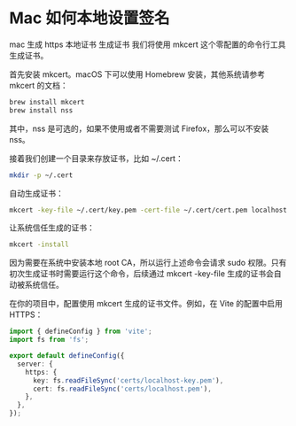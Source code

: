 # Mac 如何本地设置签名

mac 生成 https 本地证书
生成证书
我们将使用 mkcert 这个零配置的命令行工具生成证书。

首先安装 mkcert。macOS 下可以使用 Homebrew 安装，其他系统请参考 mkcert 的文档：

```sh
brew install mkcert
brew install nss
```

其中，nss 是可选的，如果不使用或者不需要测试 Firefox，那么可以不安装 nss。

接着我们创建一个目录来存放证书，比如 ~/.cert：

```sh
mkdir -p ~/.cert
```

自动生成证书：

```sh
mkcert -key-file ~/.cert/key.pem -cert-file ~/.cert/cert.pem localhost 192.168.101.146 192.168.101.29
```

让系统信任生成的证书：

```sh
mkcert -install
```

因为需要在系统中安装本地 root CA，所以运行上述命令会请求 sudo 权限。只有初次生成证书时需要运行这个命令，后续通过 mkcert -key-file 生成的证书会自动被系统信任。

在你的项目中，配置使用 mkcert 生成的证书文件。例如，在 Vite 的配置中启用 HTTPS：

```ts
import { defineConfig } from 'vite';
import fs from 'fs';

export default defineConfig({
  server: {
    https: {
      key: fs.readFileSync('certs/localhost-key.pem'),
      cert: fs.readFileSync('certs/localhost.pem'),
    },
  },
});
```
